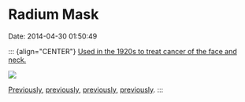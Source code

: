 Radium Mask
===========

Date: 2014-04-30 01:50:49

::: {align="CENTER"}
[Used in the 1920s to treat cancer of the face and
neck.](http://imgur.com/aarBXwf)

[![](http://www.jwz.org/images/aarbxwf.jpg)](http://imgur.com/aarBXwf)

[Previously](http://www.jwz.org/blog/2013/12/stolen-cobalt-60-found-in-mexico-thieves-may-be-doomed/),
[previously](http://www.jwz.org/blog/2014/02/face-mask/),
[previously](http://www.jwz.org/blog/2013/10/pussy-riot-dont-surf/),
[previously](http://www.jwz.org/blog/2013/01/go-home-evolution-you-are-drunk/).
:::

